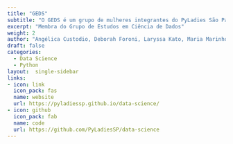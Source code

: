 ```yaml
---
title: "GEDS"
subtitle: "O GEDS é um grupo de mulheres integrantes do PyLadies São Paulo que se reuniram para estudar Python e Ciência de Dados. O grupo foi formado em 2018 e hoje conta com mulheres das áreas das Ciências Biológicas e Humanas, Física, Estatística e Tecnologia"
excerpt: "Membra do Grupo de Estudos em Ciência de Dados"
weight: 2
author: "Angélica Custodio, Deborah Foroni, Laryssa Kato, Maria Marinho Mariana D. Guilardi, Patricia Guisordi e Priscila Agostinho"
draft: false
categories:
  - Data Science
  - Python
layout:  single-sidebar
links:
- icon: link
  icon_pack: fas
  name: website
  url: https://pyladiessp.github.io/data-science/
- icon: github
  icon_pack: fab
  name: code
  url: https://github.com/PyLadiesSP/data-science
---
```

